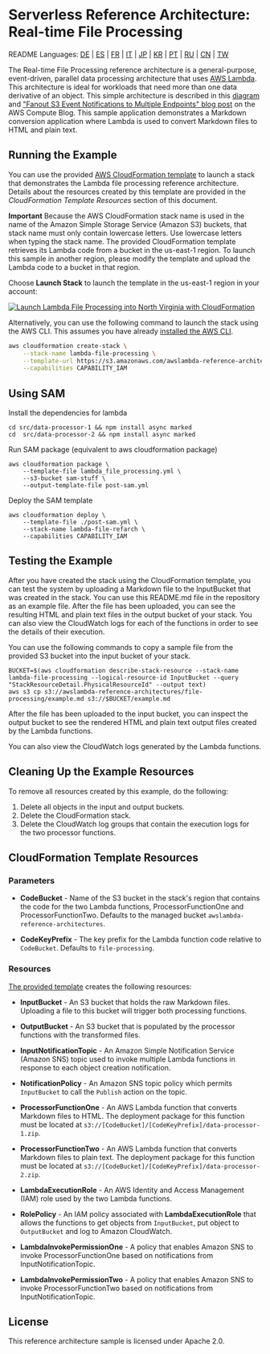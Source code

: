# Serverless Reference Architecture: Real-time File Processing
README Languages:  [DE](README/README-DE.md) | [ES](README/README-ES.md) | [FR](README/README-FR.md) | [IT](README/README-IT.md) | [JP](README/README-JP.md) | [KR](README/README-KR.md) |
[PT](README/README-PT.md) | [RU](README/README-RU.md) |
[CN](README/README-CN.md) | [TW](README/README-TW.md)

The Real-time File Processing reference architecture is a general-purpose, event-driven, parallel data processing architecture that uses [AWS Lambda](https://aws.amazon.com/lambda). This architecture is ideal for workloads that need more than one data derivative of an object. This simple architecture is described in this [diagram](https://s3.amazonaws.com/awslambda-reference-architectures/file-processing/lambda-refarch-fileprocessing.pdf) and ["Fanout S3 Event Notifications to Multiple Endpoints" blog post](https://aws.amazon.com/blogs/compute/fanout-s3-event-notifications-to-multiple-endpoints/) on the AWS Compute Blog. This sample application demonstrates a Markdown conversion application where Lambda is used to convert Markdown files to HTML and plain text.

## Running the Example

You can use the provided [AWS CloudFormation template](https://s3.amazonaws.com/awslambda-reference-architectures/file-processing/lambda_file_processing.template) to launch a stack that demonstrates the Lambda file processing reference architecture. Details about the resources created by this template are provided in the *CloudFormation Template Resources* section of this document.

**Important** Because the AWS CloudFormation stack name is used in the name of the Amazon Simple Storage Service (Amazon S3) buckets, that stack name must only contain lowercase letters. Use lowercase letters when typing the stack name. The provided CloudFormation template retrieves its Lambda code from a bucket in the us-east-1 region. To launch this sample in another region, please modify the template and upload the Lambda code to a bucket in that region.


Choose **Launch Stack** to launch the template in the us-east-1 region in your account:

[![Launch Lambda File Processing into North Virginia with CloudFormation](http://docs.aws.amazon.com/AWSCloudFormation/latest/UserGuide/images/cloudformation-launch-stack-button.png)](https://console.aws.amazon.com/cloudformation/home?region=us-east-1#/stacks/new?stackName=lambda-file-processing&templateURL=https://s3.amazonaws.com/awslambda-reference-architectures/file-processing/lambda_file_processing.template)

Alternatively, you can use the following command to launch the stack using the AWS CLI. This assumes you have already [installed the AWS CLI](http://docs.aws.amazon.com/cli/latest/userguide/installing.html).

```bash
aws cloudformation create-stack \
    --stack-name lambda-file-processing \
    --template-url https://s3.amazonaws.com/awslambda-reference-architectures/file-processing/lambda_file_processing.template \
    --capabilities CAPABILITY_IAM
```

## Using SAM

Install the dependencies for lambda

```
cd src/data-processor-1 && npm install async marked
cd  src/data-processor-2 && npm install async marked
```

Run SAM package (equivalent to aws cloudformation package)

```
aws cloudformation package \
    --template-file lambda_file_processing.yml \
    --s3-bucket sam-stuff \
    --output-template-file post-sam.yml

```


Deploy the SAM template

```
aws cloudformation deploy \
    --template-file ./post-sam.yml \
    --stack-name lambda-file-refarch \
    --capabilities CAPABILITY_IAM
```


## Testing the Example

After you have created the stack using the CloudFormation template, you can test the system by uploading a Markdown file to the InputBucket that was created in the stack. You can use this README.md file in the repository as an example file. After the file has been uploaded, you can see the resulting HTML and plain text files in the output bucket of your stack. You can also view the CloudWatch logs for each of the functions in order to see the details of their execution.

You can use the following commands to copy a sample file from the provided S3 bucket into the input bucket of your stack.

```
BUCKET=$(aws cloudformation describe-stack-resource --stack-name lambda-file-processing --logical-resource-id InputBucket --query "StackResourceDetail.PhysicalResourceId" --output text)
aws s3 cp s3://awslambda-reference-architectures/file-processing/example.md s3://$BUCKET/example.md
```

After the file has been uploaded to the input bucket, you can inspect the output bucket to see the rendered HTML and plain text output files created by the Lambda functions.

You can also view the CloudWatch logs generated by the Lambda functions.

## Cleaning Up the Example Resources

To remove all resources created by this example, do the following:

1. Delete all objects in the input and output buckets.
1. Delete the CloudFormation stack.
1. Delete the CloudWatch log groups that contain the execution logs for the two processor functions.



## CloudFormation Template Resources

### Parameters
- **CodeBucket** - Name of the S3 bucket in the stack's region that contains the code for the two Lambda functions, ProcessorFunctionOne and ProcessorFunctionTwo. Defaults to the managed bucket `awslambda-reference-architectures`.

- **CodeKeyPrefix** - The key prefix for the Lambda function code relative to `CodeBucket`. Defaults to `file-processing`.

### Resources
[The provided template](https://s3.amazonaws.com/awslambda-reference-architectures/file-processing/lambda_file_processing.template)
creates the following resources:

- **InputBucket** - An S3 bucket that holds the raw Markdown files. Uploading a file to this bucket will trigger both processing functions.

- **OutputBucket** - An S3 bucket that is populated by the processor functions with the transformed files.

- **InputNotificationTopic** - An Amazon Simple Notification Service (Amazon SNS) topic used to invoke multiple Lambda functions in response to each object creation notification.

- **NotificationPolicy** - An Amazon SNS topic policy which permits `InputBucket` to call the `Publish` action on the topic.

- **ProcessorFunctionOne** - An AWS Lambda function that converts Markdown files to HTML. The deployment package for this function must be located at `s3://[CodeBucket]/[CodeKeyPrefix]/data-processor-1.zip`.

- **ProcessorFunctionTwo** - An AWS Lambda function that converts Markdown files to plain text.  The deployment package for this function must be located at `s3://[CodeBucket]/[CodeKeyPrefix]/data-processor-2.zip`.

- **LambdaExecutionRole** - An AWS Identity and Access Management (IAM) role used by the two Lambda functions.

- **RolePolicy** - An IAM policy associated with **LambdaExecutionRole** that allows the functions to get objects from `InputBucket`, put object to `OutputBucket` and log to Amazon CloudWatch.

- **LambdaInvokePermissionOne** - A policy that enables Amazon SNS to invoke ProcessorFunctionOne based on notifications from InputNotificationTopic.

- **LambdaInvokePermissionTwo** - A policy that enables Amazon SNS to invoke ProcessorFunctionTwo based on notifications from InputNotificationTopic.


## License

This reference architecture sample is licensed under Apache 2.0.
